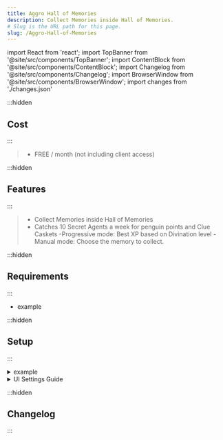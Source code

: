 ```yaml
---
title: Aggro Hall of Memories
description: Collect Memories inside Hall of Memories.
# Slug is the URL path for this page.
slug: /Aggro-Hall-of-Memories
---
```


import React from 'react';
import TopBanner from '@site/src/components/TopBanner';
import ContentBlock from '@site/src/components/ContentBlock';
import Changelog from '@site/src/components/Changelog';
import BrowserWindow from '@site/src/components/BrowserWindow';
import changes from './changes.json'

<TopBanner title="Aggro Hall of Memories" version="v1.0.6" skill="Divination">
</TopBanner>

:::hidden

## Cost

:::

<ContentBlock title="Cost">

> - FREE / month (not including client access)

</ContentBlock>

:::hidden

## Features

:::

<ContentBlock title="Features">

> - Collect Memories inside Hall of Memories
> - Catches 10 Secret Agents a week for penguin points and Clue Caskets
>   -Progressive mode: Best XP based on Divination level
>   -Manual mode: Choose the memory to collect.

</ContentBlock>

:::hidden

## Requirements

:::
<ContentBlock title="Requirements">

- example

</ContentBlock>

:::hidden

## Setup

:::
<ContentBlock title="Setup">

<details>
<summary>example</summary>

- example

</details>

<details>
<summary>UI Settings Guide</summary>

- example

</details>

</ContentBlock>

:::hidden

## Changelog

:::

<Changelog changes={changes}>

</Changelog>
